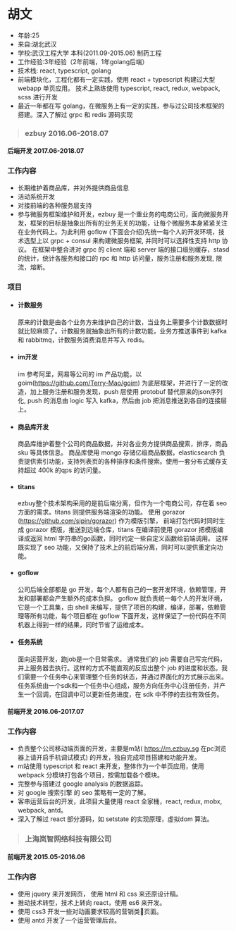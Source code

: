 # 胡文
* 年龄:25
* 来自:湖北武汉
* 学校:武汉工程大学    本科(2011.09-2015.06) 制药工程
* 工作经验:3年经验（2年前端，1年golang后端）
* 技术栈: react, typescript, golang
* 前端模块化，工程化都有一定实践，使用 react + typescript 构建过大型 webapp 单页应用。 技术上熟练使用 typescript, react, redux, webpack, scss 进行开发
* 最近一年都在写 golang，在微服务上有一定的实践，参与过公司技术框架的搭建。深入了解过 grpc 和 redis 源码实现

> ### ezbuy     2016.06-2018.07
#### 后端开发  2017.06-2018.07
### 工作内容
* 长期维护着商品库，并对外提供商品信息
* 活动系统开发
* 对接前端的各种服务层支持
* 参与微服务框架维护和开发，ezbuy 是一个重业务的电商公司，面向微服务开发，框架的目标是抽象出所有的业务无关的功能，让每个微服务本身紧紧关注在业务代码上。为此利用 goflow (下面会介绍)先统一每个人的开发环境，技术选型上以 grpc + consul 来构建微服务框架, 并同时可以选择性支持 http 协议。 在框架中整合进对 grpc 的 client 端和 server 端的接口级别缓存，stasd 的统计，统计各服务和接口的 rpc 和 http 访问量，服务注册和服务发现, 限流，熔断。
### 项目
* #### 计数服务
    原来的计数是由各个业务方来维护自己的计数，当业务上需要多个计数数据时就比较麻烦了。计数服务就抽象出所有的计数功能，业务方推送事件到 kafka 和 rabbitmq，计数服务消费消息并写入 redis。
 * #### im开发
    im 参考阿里，网易等公司的 im 产品功能，以 goim(https://github.com/Terry-Mao/goim) 为底层框架，并进行了一定的改造，加上服务注册和服务发现，push 层使用 protobuf 替代原来的json序列化, push 的消息由 logic 写入 kafka，然后由 job 把消息推送到各自的连接层上。
* #### 商品库开发
    商品库维护着整个公司的商品数据，并对各业务方提供商品搜索，排序，商品 sku 等具体信息。 商品库使用 mongo 存储亿级商品数据，elasticsearch 负责提供索引功能，支持列表页的各种排序和条件搜索。使用一套分布式缓存支持超过 400k 的qps 的访问量。
* #### titans
    ezbuy整个技术架构采用的是前后端分离，但作为一个电商公司，存在着 seo 方面的需求。titans 则提供服务端渲染的功能。 使用 gorazor (https://github.com/sipin/gorazor) 作为模版引擎， 前端打包代码时同时生成 gorazor 模版，推送到远端仓库，titans 在编译前使用 gorazor 把模版编译成返回 html 字符串的go函数，同时约定一些自定义函数给前端调用。 这样既实现了 seo 功能，又保持了技术上的前后端分离，同时可以提供重定向功能。
* #### goflow
    公司后端全部都是 go 开发，每个人都有自己的一套开发环境，依赖管理，开发和部署都会产生额外的成本负担。 goflow 就负责统一每个人的开发环境，它是一个工具集，由 shell 来编写，提供了项目的构建，编译，部署，依赖管理等所有功能，每个项目都在 goflow 下面开发，这样保证了一份代码在不同机器上得到一样的结果，同时节省了运维成本。
* #### 任务系统
    面向运营开发，跑job是一个日常需求。 通常我们的 job 需要自己写完代码，并上服务器去执行。这样的方式不能直观的反应出整个 job 的进度和状态。我们需要一个任务中心来管理整个任务的状态，并通过界面化的方式展示出来。任务系统由一个sdk和一个任务中心组成，服务方向任务中心注册任务，并产生一个回调，在回调中可以更新任务进度，在 sdk 中不停的去拉有效任务。

#### 前端开发 2016.06-2017.07
### 工作内容
* 负责整个公司移动端页面的开发，主要是m站( https://m.ezbuy.sg 在pc浏览器上请开启手机调试模式) 的开发，独自完成项目搭建和功能开发。
* m站使用 typescript 和 react 来开发，整体作为一个单页应用，使用 webpack 分模块打包各个项目，按需加载各个模块。
* 完整参与搭建过 google analysis 的数据追踪。
* 对 google 搜索引擎 的 seo 策略有一定的了解。
* 客串运营后台的开发，此项目大量使用 react 全家桶，react, redux, mobx, webpack, antd。
* 深入了解过 react 部分源码，如 setstate 的实现原理，虚拟dom 算法。

> ### 上海岚智网络科技有限公司    
#### 前端开发  2015.05-2016.06
### 工作内容
* 使用 jquery 来开发网页， 使用 html 和 css 来还原设计稿。
* 推动技术转型，技术上转向 react，使用 es6 来开发。
* 使用 css3 开发一些对动画要求较高的营销类页面。
* 使用 antd 开发了一个运营管理后台。
